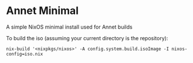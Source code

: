 Annet Minimal
=============
A simple NixOS minimal install used for Annet builds


To build the iso (assuming your current directory is the repository):

`nix-build '<nixpkgs/nixos>' -A config.system.build.isoImage -I nixos-config=iso.nix`
